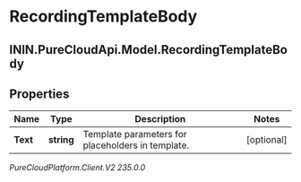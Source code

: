 # RecordingTemplateBody

## ININ.PureCloudApi.Model.RecordingTemplateBody

## Properties

|Name | Type | Description | Notes|
|------------ | ------------- | ------------- | -------------|
| **Text** | **string** | Template parameters for placeholders in template. | [optional] |



_PureCloudPlatform.Client.V2 235.0.0_
